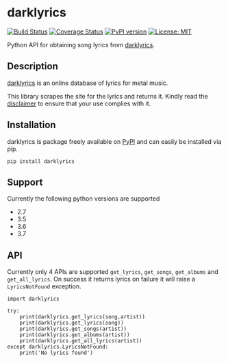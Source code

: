 # darklyrics
[![Build Status](https://travis-ci.org/res0nance/darklyrics.svg?branch=master)](https://travis-ci.org/res0nance/darklyrics)
[![Coverage Status](https://coveralls.io/repos/github/res0nance/darklyrics/badge.svg?branch=master)](https://coveralls.io/github/res0nance/darklyrics?branch=master)
[![PyPI version](https://badge.fury.io/py/darklyrics.svg)](https://badge.fury.io/py/darklyrics)
[![License: MIT](https://img.shields.io/badge/License-MIT-blue.svg)](https://opensource.org/licenses/MIT)

Python API for obtaining song lyrics from [darklyrics].

[darklyrics]: http://www.darklyrics.com/

## Description

[darklyrics] is an online database of lyrics for metal music.

This library scrapes the site for the lyrics and returns it. Kindly read the [disclaimer] to ensure that your use complies with it.

[disclaimer]: http://www.darklyrics.com/disclaim.html

## Installation

darklyrics is package freely available on [PyPI] and can easily be installed via pip.

```
pip install darklyrics
````

[PyPI]: https://pypi.python.org/pypi/darklyrics

## Support
Currently the following python versions are supported
- 2.7
- 3.5
- 3.6
- 3.7

## API
Currently only 4 APIs are supported `get_lyrics`, `get_songs`, `get_albums` and `get_all_lyrics`. On success it returns lyrics on failure it will raise a `LyricsNotFound` exception.

```
import darklyrics

try:
    print(darklyrics.get_lyrics(song,artist))
    print(darklyrics.get_lyrics(song))
    print(darklyrics.get_songs(artist))
    print(darklyrics.get_albums(artist))
    print(darklyrics.get_all_lyrics(artist))
except darklyrics.LyricsNotFound:
    print('No lyrics found')
```
